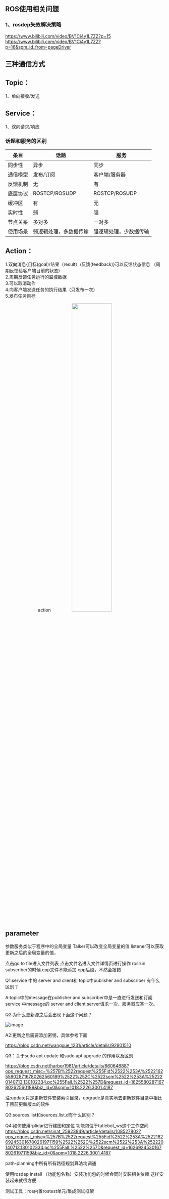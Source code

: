 ## ROS使用相关问题
### 1、rosdep失效解决策略
https://www.bilibili.com/video/BV1Ci4y1L7ZZ?p=15  
https://www.bilibili.com/video/BV1Ci4y1L7ZZ?p=16&spm_id_from=pageDriver
## 三种通信方式
## Topic：
1、单向接收/发送  
## Service：
1、双向请求/响应
### 话题和服务的区别

| 条目 | 话题 |服务 |
| ------ | ------ | ------ |
| 同步性 | 异步 | 同步 |
| 通信模型 | 发布/订阅 | 客户端/服务器 |
| 反馈机制 | 无 | 有 |
| 底层协议 | ROSTCP/ROSUDP | ROSTCP/ROSUDP |
| 缓冲区 | 有 | 无 |
| 实时性 | 弱 | 强 |
| 节点关系 | 多对多 | 一对多 |
| 使用场景 | 弱逻辑处理，多数据传输 | 强逻辑处理，少数据传输 |

## Action：
1.双向消息{目标(goal)/结果（result）/反馈(feedback)}可以反馈状态信息 （周期反馈给客户端目前的状态)   
2.周期反馈任务运行的监控数据   
3.可以取消动作    
4.向客户端发送任务的执行结果（只发布一次）   
5.发布任务目标 
<div align=center>
action
<img src="https://user-images.githubusercontent.com/62461065/158843530-f69b0915-07ad-4606-b56b-f93107ab4aaf.png" width="50%" height="50%" />
</div>

## parameter
参数服务类似于程序中的全局变量  Talker可以改变全局变量的值  listener可以获取更新之后的全局变量的值，  
























点击go to file进入文件列表    点击文件名进入文件详情页进行操作
rosrun subscriber的时候.cpp文件不能添加.cpp后缀，不然会报错

Q1:service 中的 server and client和 topic中publisher and subscriber 有什么区别？

A:topic中的message在publisher and subscriber中是一直进行发送和订阅  service 中message的 server and client server请求一次，服务器应答一次。


Q2:为什么更新源之后会出现下面这个问题？

![image](https://user-images.githubusercontent.com/62461065/124609950-ac32a300-dea2-11eb-8b00-21ae10496b78.png)


A2:更新之后需要添加密钥，具体参考下面

https://blog.csdn.net/wangxue_1231/article/details/92801510

Q3：关于sudo apt update 和sudo apt upgrade 的作用以及区别

https://blog.csdn.net/harbor1981/article/details/86064888?ops_request_misc=%257B%2522request%255Fid%2522%253A%2522162558028716780262560189%2522%252C%2522scm%2522%253A%252220140713.130102334.pc%255Fall.%2522%257D&request_id=162558028716780262560189&biz_id=0&spm=1018.2226.3001.4187

注:update只是更新软件安装索引目录，upgrade是真实地去更新软件目录中相比于目前更新版本的软件

Q3:sources.list和sources.list.d有什么区别？

Q4:如何使用rplidar进行建图和定位    功能包位于tutlebot_ws这个工作空间
https://blog.csdn.net/sinat_25923849/article/details/108527802?ops_request_misc=%257B%2522request%255Fid%2522%253A%2522162692453016780261971159%2522%252C%2522scm%2522%253A%252220140713.130102334.pc%255Fall.%2522%257D&request_id=162692453016780261971159&biz_id=0&spm=1018.2226.3001.4187

path-planning中所有所有路径规划算法均调通

使用rosdep install  （功能包名称）安装功能包的时候会同时安装相关依赖 这样安装起来就很方便

测试工具：ros内置rostest单元/集成测试框架
